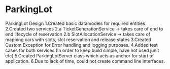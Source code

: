 # ParkingLot
ParkingLot Design
1.Created basic datamodels for required entities
2.Created two services
	2.a TicketGenerationService -> takes care of end to end lifecycle of reservation
	2.b SlotAllocationService -> takes care of mapping cars with slots, slot reservation and release states
3.Created Custom Exception for Error handling and logging purposes.
4.Added test cases for both services (In order to keep build simple, have not used junit etc)
5.Created ParkingLotServer class which acts as anchor for start of application.
6.Due to lack of time, could not create command line interfaces.
